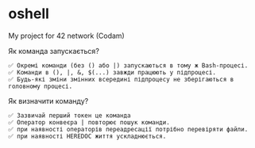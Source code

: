 # oshell
My project for 42 network (Codam)

Як команда запускається?

    ✅ Окремі команди (без () або |) запускаються в тому ж Bash-процесі.
    ✅ Команди в (), |, &, $(...) завжди працюють у підпроцесі.
    ✅ Будь-які зміни змінних всередині підпроцесу не зберігаються в головному процесі.

Як визначити команду?

    ✅ Зазвичай перший токен це команда
    ✅ Оператор конвеєра | повторює пошук команди.
    ✅ при наявності операторів переадресації потрібно перевіряти файли.
    ✅ при наявності HEREDOC життя ускладнюється.